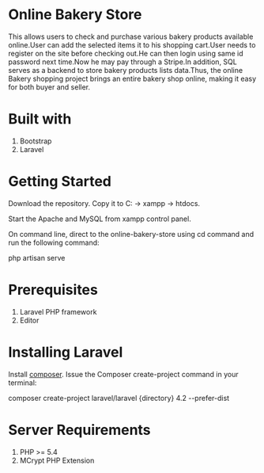 # Online Bakery Store

This allows users to check and purchase various bakery products available online.User can add the selected items it to his shopping cart.User needs to register on the site before checking out.He can then login using same id password next time.Now he may pay through a Stripe.In addition, SQL serves as a backend to store bakery products lists data.Thus, the online Bakery shopping project brings an entire bakery shop online, making it easy for both buyer and seller.

# Built with

1. Bootstrap
2. Laravel

# Getting Started 

  
Download the repository. Copy it to  C: -> xampp -> htdocs.

Start the Apache and MySQL from xampp control panel.

On command line, direct to the online-bakery-store using cd command and run the following command:
  
  php artisan serve
           
           
# Prerequisites
1. Laravel PHP framework
2. Editor

# Installing Laravel

 Install [composer](https://getcomposer.org/).
 Issue the Composer create-project command in your terminal:
 
   composer create-project laravel/laravel {directory} 4.2 --prefer-dist

# Server Requirements

   1. PHP >= 5.4
   2. MCrypt PHP Extension
      
  
